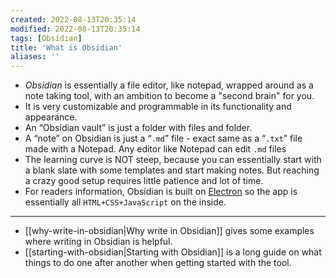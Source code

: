 ```yaml
---
created: 2022-08-13T20:35:14
modified: 2022-08-13T20:35:14
tags: [Obsidian]
title: 'What is Obsidian'
aliases: ''
---
```


- *Obsidian* is essentially a file editor, like notepad, wrapped around as a note taking tool, with an ambition to become a "second brain" for you.
- It is very customizable and programmable in its functionality and appearance.
- An “Obsidian vault” is just a folder with files and folder.
- A “note” on Obsidian is just a “`.md`” file - exact same as a “`.txt`” file made with a Notepad. Any editor like Notepad can edit `.md` files
- The learning curve is NOT steep, because you can essentially start with a blank slate with some templates and start making notes. But reaching a crazy good setup requires little patience and lot of time.
- For readers information, Obsidian is built on [Electron](https://www.electronjs.org/) so the app is essentially all `HTML+CSS+JavaScript` on the inside.

---

- [[why-write-in-obsidian|Why write in Obsidian]] gives some examples where writing in Obsidian is helpful.
- [[starting-with-obsidian|Starting with Obsidian]] is a long guide on what things to do one after another when getting started with the tool.
